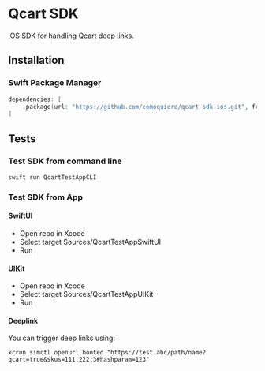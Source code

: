 # Qcart SDK

iOS SDK for handling Qcart deep links.

## Installation

### Swift Package Manager
```swift
dependencies: [
    .package(url: "https://github.com/comoquiero/qcart-sdk-ios.git", from: "1.0.0")
]
```

## Tests

### Test SDK from command line
```
swift run QcartTestAppCLI
```

### Test SDK from App

#### SwiftUI
- Open repo in Xcode
- Select target Sources/QcartTestAppSwiftUI
- Run

#### UIKit
- Open repo in Xcode
- Select target Sources/QcartTestAppUIKit
- Run

#### Deeplink
You can trigger deep links using:
```
xcrun simctl openurl booted "https://test.abc/path/name?qcart=true&skus=111,222:3#hashparam=123"
```